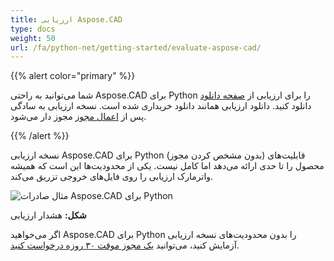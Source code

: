 ```yaml
---
title: ارزیابی Aspose.CAD
type: docs
weight: 50
url: /fa/python-net/getting-started/evaluate-aspose-cad/
---
```


{{% alert color="primary" %}}

شما می‌توانید به راحتی Aspose.CAD برای Python را برای ارزیابی از [صفحه دانلود](https://downloads.aspose.com/cad/python-net) دانلود کنید. دانلود ارزیابی همانند دانلود خریداری شده است. نسخه ارزیابی به سادگی پس از [اعمال مجوز](/fa/cad/python-net/licensing/) مجوز دار می‌شود.

{{% /alert %}}

نسخه ارزیابی Aspose.CAD برای Python (بدون مشخص کردن مجوز) قابلیت‌های محصول را تا حدی ارائه می‌دهد اما کامل نیست. یکی از محدودیت‌ها این است که همیشه واترمارک ارزیابی را روی فایل‌های خروجی تزریق می‌کند.

![مثال صادرات Aspose.CAD برای Python](/_assets/jasper/AreaChartReport.jpg)

**شکل:** هشدار ارزیابی

اگر می‌خواهید Aspose.CAD برای Python را بدون محدودیت‌های نسخه ارزیابی آزمایش کنید، می‌توانید [یک مجوز موقت ۳۰ روزه درخواست کنید](https://purchase.aspose.com/temporary-license).
